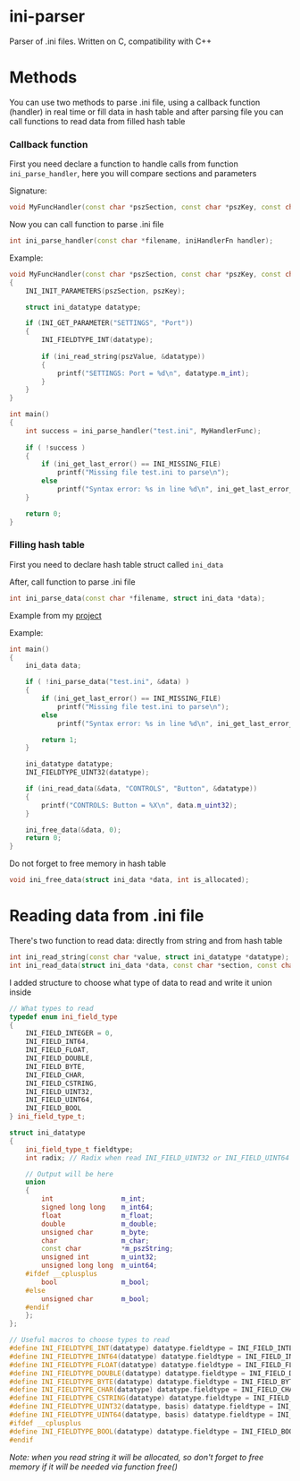 # ini-parser
Parser of .ini files. Written on C, compatibility with C++

# Methods
You can use two methods to parse .ini file, using a callback function (handler) in real time or fill data in hash table and after parsing file you can call functions to read data from filled hash table

### Callback function

First you need declare a function to handle calls from function `ini_parse_handler`, here you will compare sections and parameters

Signature:
```cpp
void MyFuncHandler(const char *pszSection, const char *pszKey, const char *pszValue);
```

Now you can call function to parse .ini file

```cpp
int ini_parse_handler(const char *filename, iniHandlerFn handler);
```

Example:
```cpp
void MyFuncHandler(const char *pszSection, const char *pszKey, const char *pszValue)
{
	INI_INIT_PARAMETERS(pszSection, pszKey);

	struct ini_datatype datatype;

	if (INI_GET_PARAMETER("SETTINGS", "Port"))
	{
		INI_FIELDTYPE_INT(datatype);
		
		if (ini_read_string(pszValue, &datatype))
		{
			printf("SETTINGS: Port = %d\n", datatype.m_int);
		}
	}
}

int main()
{
	int success = ini_parse_handler("test.ini", MyHandlerFunc);
	
	if ( !success )
	{
		if (ini_get_last_error() == INI_MISSING_FILE)
			printf("Missing file test.ini to parse\n");
		else
			printf("Syntax error: %s in line %d\n", ini_get_last_error_msg(), ini_get_last_line());
	}

	return 0;
}
```

### Filling hash table
First you need to declare hash table struct called `ini_data`

After, call function to parse .ini file

```cpp
int ini_parse_data(const char *filename, struct ini_data *data);
```

Example from my [project](https://github.com/r47t/suspend-process/blob/main/main.cpp#L111 "project")

Example:
```cpp
int main()
{
	ini_data data;

	if ( !ini_parse_data("test.ini", &data) )
	{
		if (ini_get_last_error() == INI_MISSING_FILE)
			printf("Missing file test.ini to parse\n");
		else
			printf("Syntax error: %s in line %d\n", ini_get_last_error_msg(), ini_get_last_line());

		return 1;
	}

	ini_datatype datatype;
	INI_FIELDTYPE_UINT32(datatype);

	if (ini_read_data(&data, "CONTROLS", "Button", &datatype))
	{
		printf("CONTROLS: Button = %X\n", data.m_uint32);
	}

	ini_free_data(&data, 0);
	return 0;
}
```

Do not forget to free memory in hash table

```cpp
void ini_free_data(struct ini_data *data, int is_allocated);
```

# Reading data from .ini file
There's two function to read data: directly from string and from hash table

```cpp
int ini_read_string(const char *value, struct ini_datatype *datatype);
int ini_read_data(struct ini_data *data, const char *section, const char *key, struct ini_datatype *datatype);
```

I added structure to choose what type of data to read and write it union inside

```cpp
// What types to read
typedef enum ini_field_type
{
	INI_FIELD_INTEGER = 0,
	INI_FIELD_INT64,
	INI_FIELD_FLOAT,
	INI_FIELD_DOUBLE,
	INI_FIELD_BYTE,
	INI_FIELD_CHAR,
	INI_FIELD_CSTRING,
	INI_FIELD_UINT32,
	INI_FIELD_UINT64,
	INI_FIELD_BOOL
} ini_field_type_t;

struct ini_datatype
{
	ini_field_type_t fieldtype;
	int radix; // Radix when read INI_FIELD_UINT32 or INI_FIELD_UINT64

	// Output will be here
	union
	{
		int					m_int;
		signed long long	m_int64;
		float				m_float;
		double				m_double;
		unsigned char		m_byte;
		char				m_char;
		const char			*m_pszString;
		unsigned int		m_uint32;
		unsigned long long	m_uint64;
	#ifdef __cplusplus
		bool				m_bool;
	#else
		unsigned char		m_bool;
	#endif
	};
};

// Useful macros to choose types to read
#define INI_FIELDTYPE_INT(datatype) datatype.fieldtype = INI_FIELD_INTEGER
#define INI_FIELDTYPE_INT64(datatype) datatype.fieldtype = INI_FIELD_INT64
#define INI_FIELDTYPE_FLOAT(datatype) datatype.fieldtype = INI_FIELD_FLOAT
#define INI_FIELDTYPE_DOUBLE(datatype) datatype.fieldtype = INI_FIELD_DOUBLE
#define INI_FIELDTYPE_BYTE(datatype) datatype.fieldtype = INI_FIELD_BYTE
#define INI_FIELDTYPE_CHAR(datatype) datatype.fieldtype = INI_FIELD_CHAR
#define INI_FIELDTYPE_CSTRING(datatype) datatype.fieldtype = INI_FIELD_CSTRING
#define INI_FIELDTYPE_UINT32(datatype, basis) datatype.fieldtype = INI_FIELD_UINT32; datatype.radix = ((basis < 0) ? 0 : (basis > 16) ? 16 : basis)
#define INI_FIELDTYPE_UINT64(datatype, basis) datatype.fieldtype = INI_FIELD_UINT64; datatype.radix = ((basis < 0) ? 0 : (basis > 16) ? 16 : basis)
#ifdef __cplusplus
#define INI_FIELDTYPE_BOOL(datatype) datatype.fieldtype = INI_FIELD_BOOL
#endif
```

*Note: when you read string it will be allocated, so don't forget to free memory if it will be needed via function free()*
